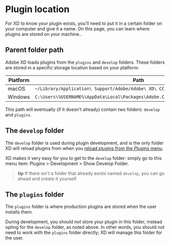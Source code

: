 # Plugin location

For XD to know your plugin exists, you'll need to put it in a certain folder on your computer and give it a name. On this page, you can learn where plugins are stored on your machine..


## Parent folder path

Adobe XD loads plugins from the `plugins` and `develop` folders. These folders are stored in a specific storage location based on your platform:

| Platform      | Path          |
| ------------- | ------------- |
| macOS         | `~/Library/Application\ Support/Adobe/Adobe\ XD\ CC/`|
| Windows       | `C:\Users\%USERNAME%\AppData\Local\Packages\Adobe.CC.XD_adky2gkssdxte\LocalState\` |

This path will eventually (if it doesn't already) contain two folders: `develop` and `plugins`.

## The `develop` folder
The `develop` folder is used during plugin development, and is the only folder XD will reload plugins from when you [reload plugins from the _Plugins_ menu](/tutorials/debugging/#2-try-reloading-the-plugins).

XD makes it very easy for you to get to the `develop` folder: simply go to this menu item: Plugins > Development > Show Develop Folder.

> **tip**
> If there _isn't_ a folder that already exists named `develop`, you can go ahead and create it yourself.


## The `plugins` folder
The `plugins` folder is where production plugins are stored when the user installs them.

During development, you should *not* store your plugin in this folder, instead opting for the `develop` folder, as noted above. In other words, you should not need to work with the `plugins` folder directly; XD will manage this folder for the user.
